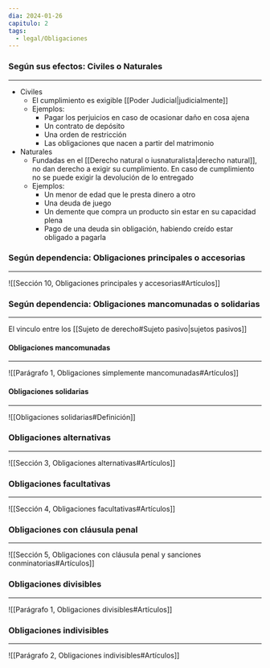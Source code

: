 ```yaml
---
dia: 2024-01-26
capitulo: 2
tags:
  - legal/Obligaciones
---
```

### Según sus efectos: Civiles o Naturales
---
* Civiles
	* El cumplimiento es exigible [[Poder Judicial|judicialmente]]
	* Ejemplos:
		* Pagar los perjuicios en caso de ocasionar daño en cosa ajena
		* Un contrato de depósito
		* Una orden de restricción
		* Las obligaciones que nacen a partir del matrimonio
* Naturales
	* Fundadas en el [[Derecho natural o iusnaturalista|derecho natural]], no dan derecho a exigir su cumplimiento. En caso de cumplimiento no se puede exigir la devolución de lo entregado
	* Ejemplos:
		* Un menor de edad que le presta dinero a otro
		* Una deuda de juego
		* Un demente que compra un producto sin estar en su capacidad plena
		* Pago de una deuda sin obligación, habiendo creído estar obligado a pagarla

### Según dependencia: Obligaciones principales o accesorias
---
![[Sección 10, Obligaciones principales y accesorias#Artículos]]

### Según dependencia: Obligaciones mancomunadas o solidarias
---
El vinculo entre los [[Sujeto de derecho#Sujeto pasivo|sujetos pasivos]]

#### Obligaciones mancomunadas
---
![[Parágrafo 1, Obligaciones simplemente mancomunadas#Artículos]]

#### Obligaciones solidarias
---
![[Obligaciones solidarias#Definición]]

### Obligaciones alternativas
---
![[Sección 3, Obligaciones alternativas#Artículos]]

### Obligaciones facultativas
---
![[Sección 4, Obligaciones facultativas#Artículos]]

### Obligaciones con cláusula penal
---
![[Sección 5, Obligaciones con cláusula penal y sanciones conminatorias#Artículos]]

### Obligaciones divisibles
---
![[Parágrafo 1, Obligaciones divisibles#Artículos]]


### Obligaciones indivisibles
---
![[Parágrafo 2, Obligaciones indivisibles#Artículos]]
